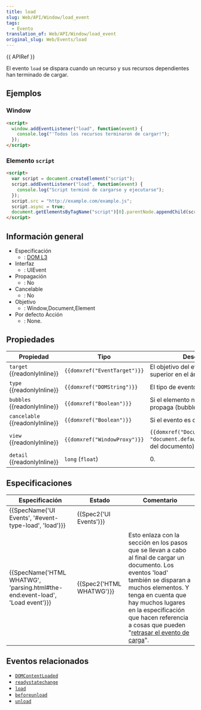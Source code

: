 ```yaml
---
title: load
slug: Web/API/Window/load_event
tags:
  - Evento
translation_of: Web/API/Window/load_event
original_slug: Web/Events/load
---
```

{{ APIRef }}

El evento `load` se dispara cuando un recurso y sus recursos dependientes han terminado de cargar.

## Ejemplos

### Window

```html
<script>
  window.addEventListener("load", function(event) {
    console.log("'Todos los recursos terminaron de cargar!");
  });
</script>
```

### Elemento `script`

```html
<script>
  var script = document.createElement("script");
  script.addEventListener("load", function(event) {
    console.log("Script terminó de cargarse y ejecutarse");
  });
  script.src = "http://example.com/example.js";
  script.async = true;
  document.getElementsByTagName("script")[0].parentNode.appendChild(script);
</script>
```

## Información general

- Especificación
  - : [DOM L3](http://www.w3.org/TR/DOM-Level-3-Events/#event-type-load)
- Interfaz
  - : UIEvent
- Propagación
  - : No
- Cancelable
  - : No
- Objetivo
  - : Window,Document,Element
- Por defecto Acción
  - : None.

## Propiedades

| Propiedad                             | Tipo                                   | Descripción                                                                                                 |
| ------------------------------------- | -------------------------------------- | ----------------------------------------------------------------------------------------------------------- |
| `target` {{readonlyInline}}     | `{{domxref("EventTarget")}}` | El objetivo del evento (el objetivo superior en el árbol DOM).                                              |
| `type` {{readonlyInline}}       | `{{domxref("DOMString")}}`     | El tipo de evento.                                                                                          |
| `bubbles` {{readonlyInline}}    | `{{domxref("Boolean")}}`         | Si el elemento normalmente se propaga (bubbles) o no.                                                       |
| `cancelable` {{readonlyInline}} | `{{domxref("Boolean")}}`         | Si el evento es cancelable o no.                                                                            |
| `view` {{readonlyInline}}       | `{{domxref("WindowProxy")}}` | `{{domxref("Document.defaultView", "document.defaultView")}}` (`window` del documento) |
| `detail` {{readonlyInline}}     | `long` (`float`)                       | 0.                                                                                                          |

## Especificaciones

| Especificación                                                                                       | Estado                           | Comentario                                                                                                                                                                                                                                                                                                                                                                |
| ---------------------------------------------------------------------------------------------------- | -------------------------------- | ------------------------------------------------------------------------------------------------------------------------------------------------------------------------------------------------------------------------------------------------------------------------------------------------------------------------------------------------------------------------- |
| {{SpecName('UI Events', '#event-type-load', 'load')}}                             | {{Spec2('UI Events')}}     |                                                                                                                                                                                                                                                                                                                                                                           |
| {{SpecName('HTML WHATWG', 'parsing.html#the-end:event-load', 'Load event')}} | {{Spec2('HTML WHATWG')}} | Esto enlaza con la sección en los pasos que se llevan a cabo al final de cargar un documento. Los eventos 'load' también se disparan a muchos elementos. Y tenga en cuenta que hay muchos lugares en la especificación que hacen referencia a cosas que pueden "[retrasar el evento de carga](https://html.spec.whatwg.org/multipage/parsing.html#delay-the-load-event)". |

## Eventos relacionados

- [`DOMContentLoaded`](/es/docs/Web/Reference/Events/DOMContentLoaded)
- [`readystatechange`](/es/docs/Web/Reference/Events/readystatechange)
- [`load`](/es/docs/Web/Reference/Events/load)
- [`beforeunload`](/es/docs/Web/Reference/Events/beforeunload)
- [`unload`](/es/docs/Web/Reference/Events/unload)
